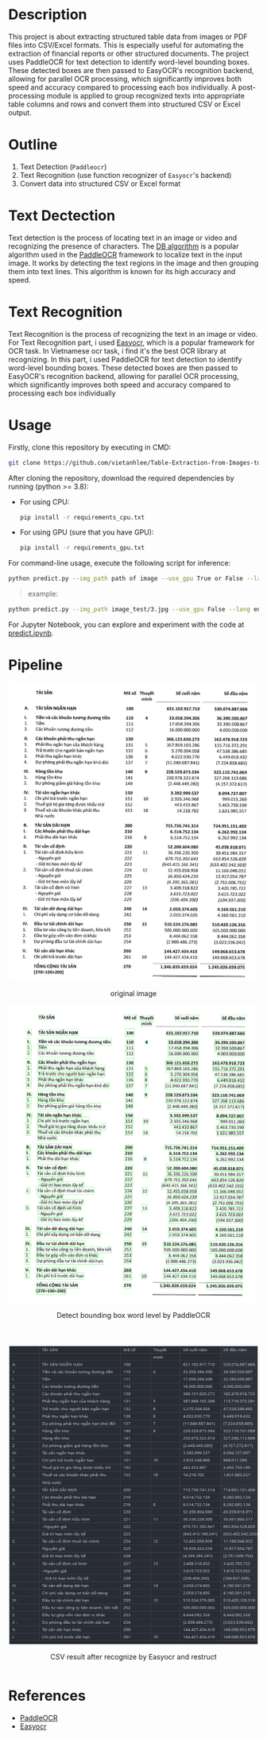 # Description

This project is about extracting structured table data from images or PDF files into CSV/Excel formats. This is especially useful for automating the extraction of financial reports or other structured documents. The project uses PaddleOCR for text detection to identify word-level bounding boxes. These detected boxes are then passed to EasyOCR's recognition backend, allowing for parallel OCR processing, which significantly improves both speed and accuracy compared to processing each box individually. A post-processing module is applied to group recognized texts into appropriate table columns and rows and convert them into structured CSV or Excel output.

# Outline

1. Text Detection (`Paddleocr`)
2. Text Recognition (use function recognizer of `Easyocr`'s backend)
3. Convert data into structured CSV or Excel format

# Text Dectection

Text detection is the process of locating text in an image or video and recognizing the presence of characters. The [DB algorithm](https://github.com/PaddlePaddle/PaddleOCR/blob/release/2.6/doc/doc_en/algorithm_det_db_en.md) is a popular algorithm used in the [PaddleOCR](https://paddlepaddle.github.io/PaddleOCR/latest/en/quick_start.html) framework to localize text in the input image. It works by detecting the text regions in the image and then grouping them into text lines. This algorithm is known for its high accuracy and speed.

<!-- To enhance the accuracy of Text Recognition, images cropped by the DB algorithm were padded. This is because the padding helps to ensure that the text is not cut off during the recognition process. -->

# Text Recognition

Text Recognition is the process of recognizing the text in an image or video. For Text Recognition part, i used [Easyocr](https://github.com/JaidedAI/EasyOCR), which is a popular framework for OCR task. In Vietnamese ocr task, i find it's the best OCR library at recognizing. In this part, i used PaddleOCR for text detection to identify word-level bounding boxes. These detected boxes are then passed to EasyOCR's recognition backend, allowing for parallel OCR processing, which significantly improves both speed and accuracy compared to processing each box individually 

# Usage

Firstly, clone this repository by executing in CMD:

```bash
git clone https://github.com/vietanhlee/Table-Extraction-from-Images-to-CSV-Excel
```

After cloning the repository, download the required dependencies by running (python >= 3.8):
- For using CPU:

    ```bash
    pip install -r requirements_cpu.txt
    ```

- For using GPU (sure that you have GPU):

    ```bash
    pip install -r requirements_gpu.txt
    ```

For command-line usage, execute the following script for inference:

```bash
python predict.py --img_path path of image --use_gpu True or False --lang vi or en --draw True or False
```

> example: 
  ```bash
  python predict.py --img_path image_test/3.jpg --use_gpu False --lang en --draw True
  ```

For Jupyter Notebook, you can explore and experiment with the code at [predict.ipynb](https://github.com/vietanhlee/Table-Extraction-from-Images-to-CSV-Excel/blob/main/predict.ipynb).

# Pipeline
<div align="center">
  <div style="display: inline-block; text-align: center">
    <img src="https://raw.githubusercontent.com/vietanhlee/Table-Extraction-from-Images-to-CSV-Excel/refs/heads/main/image_test/3.jpg" width="500" height="600" />
    <p>original image</p>
  </div>
  <div style="display: inline-block; text-align: center;">
    <img src="https://raw.githubusercontent.com/vietanhlee/Table-Extraction-from-Images-to-CSV-Excel/refs/heads/main/for%20display%20github/box%20words%20level%20detect.png" width="500" height="600" />
    <p>Detect bounding box word level by PaddleOCR</p>
  </div>
</div>
<div align="center" style="margin-top: 40px;">
  <div style="display: inline-block; text-align: center;">
    <img src="https://raw.githubusercontent.com/vietanhlee/Table-Extraction-from-Images-to-CSV-Excel/refs/heads/main/for%20display%20github/csv%20out.png" width="500" height="600" />
    <p>CSV result after recognize by Easyocr and restruct</p>
  </div>
</div>


# References

- [PaddleOCR](https://paddlepaddle.github.io/PaddleOCR/latest/en/quick_start.html)
- [Easyocr](https://github.com/JaidedAI/EasyOCR)